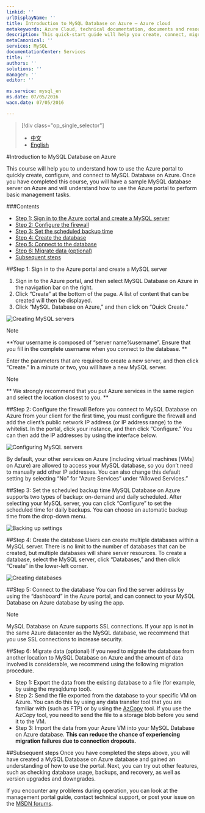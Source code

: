 ```yaml
---
linkid: ''
urlDisplayName: ''
title: Introduction to MySQL Database on Azure – Azure cloud
metakeywords: Azure Cloud, technical documentation, documents and resources, MySQL, database, beginner’s guide, Azure MySQL, MySQL PaaS, Azure MySQL PaaS, Azure MySQL Service, Azure RDS
description: This quick-start guide will help you create, connect, migrate, monitor, and manage your MySQL database in just a few minutes. By following the steps in this introduction, you will be able to create and use your own MySQL database.
metaCanonical: ''
services: MySQL
documentationCenter: Services
title: ''
authors: ''
solutions: ''
manager: ''
editor: ''

ms.service: mysql_en
ms.date: 07/05/2016
wacn.date: 07/05/2016

---
```


> [!div class="op_single_selector"]
> * [中文](./mysql-database-get-started.md)
> * [English](./mysql-database-enus-get-started.md)

#Introduction to MySQL Database on Azure

This course will help you to understand how to use the Azure portal to quickly create, configure, and connect to MySQL Database on Azure. Once you have completed this course, you will have a sample MySQL database server on Azure and will understand how to use the Azure portal to perform basic management tasks.

###Contents
- [Step 1: Sign in to the Azure portal and create a MySQL server](#step1)
- [Step 2: Configure the firewall](#step2)
- [Step 3: Set the scheduled backup time](#step3)
- [Step 4: Create the database](#step4)
- [Step 5: Connect to the database](#step5)
- [Step 6: Migrate data (optional)](#step6)
- [Subsequent steps](#nextstep)

##<a id="step1"></a>Step 1: Sign in to the Azure portal and create a MySQL server
1. Sign in to the Azure portal, and then select MySQL Database on Azure in the navigation bar on the right. 
2. Click “Create” at the bottom of the page. A list of content that can be created will then be displayed.
3. Click “MySQL Database on Azure,” and then click on “Quick Create.”

![Creating MySQL servers](./media/mysql-database-get-started/create-mysql-server-en.png)

>[!NOTE]
>**Your username is composed of “server name%username”. Ensure that you fill in the complete username when you connect to the database. **

Enter the parameters that are required to create a new server, and then click “Create.” In a minute or two, you will have a new MySQL server.

>[!NOTE]
>** We strongly recommend that you put Azure services in the same region and select the location closest to you. **

##<a id="step2"></a>Step 2: Configure the firewall
Before you connect to MySQL Database on Azure from your client for the first time, you must configure the firewall and add the client’s public network IP address (or IP address range) to the whitelist. In the portal, click your instance, and then click “Configure.” You can then add the IP addresses by using the interface below.

![Configuring MySQL servers](./media/mysql-database-get-started/config-mysql-server-en.png)

By default, your other services on Azure (including virtual machines [VMs] on Azure) are allowed to access your MySQL database, so you don’t need to manually add other IP addresses. You can also change this default setting by selecting “No” for “Azure Services” under “Allowed Services.”

##<a id="step3"></a>Step 3: Set the scheduled backup time
MySQL Database on Azure supports two types of backup: on-demand and daily scheduled. After selecting your MySQL server, you can click “Configure” to set the scheduled time for daily backups. You can choose an automatic backup time from the drop-down menu.

![Backing up settings](./media/mysql-database-get-started/config-backup-window-en.png)

##<a id="step4"></a>Step 4: Create the database
Users can create multiple databases within a MySQL server. There is no limit to the number of databases that can be created, but multiple databases will share server resources. To create a database, select the MySQL server, click “Databases,” and then click “Create” in the lower-left corner.

![Creating databases](./media/mysql-database-get-started/create-mysql-db-en.png)

##<a id="step5"></a>Step 5: Connect to the database
You can find the server address by using the “dashboard” in the Azure portal, and can connect to your MySQL Database on Azure database by using the app.
>[!NOTE]
>MySQL Database on Azure supports SSL connections. If your app is not in the same Azure datacenter as the MySQL database, we recommend that you use SSL connections to increase security.

##<a id="step6"></a>Step 6: Migrate data (optional)
If you need to migrate the database from another location to MySQL Database on Azure and the amount of data involved is considerable, we recommend using the following migration procedure. 
- Step 1: Export the data from the existing database to a file (for example, by using the mysqldump tool). 
- Step 2: Send the file exported from the database to your specific VM on Azure. You can do this by using any data transfer tool that you are familiar with (such as FTP) or by using the [AzCopy](../storage/storage-use-azcopy.md) tool. If you use the AzCopy tool, you need to send the file to a storage blob before you send it to the VM. 
- Step 3: Import the data from your Azure VM into your MySQL Database on Azure database. **This can reduce the chance of experiencing migration failures due to connection dropouts.**

##<a id="nextstep"></a>Subsequent steps
Once you have completed the steps above, you will have created a MySQL Database on Azure database and gained an understanding of how to use the portal. Next, you can try out other features, such as checking database usage, backups, and recovery, as well as version upgrades and downgrades.

If you encounter any problems during operation, you can look at the management portal guide, contact technical support, or post your issue on the [MSDN forums](https://social.msdn.microsoft.com/Forums/zh-cn/home?forum=AzureMySQLRDS).

<!--HONumber=81-->